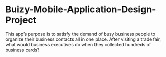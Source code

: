 # Buizy-Mobile-Application-Design-Project
This app’s purpose is to satisfy the demand of busy business people to organize their business contacts all in one place.    After visiting a trade fair, what would business executives do when they collected hundreds of business cards? 
